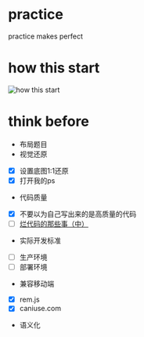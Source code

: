 # practice
practice makes perfect

# how this start
![how this start](https://wx4.sinaimg.cn/mw1024/5a1a91eegy1g1t8z4nhq3j21i20u0gss.jpg)

# think before

* 布局题目
* 视觉还原
- [x] 设置底图1:1还原
- [x] 打开我的ps
* 代码质量
- [x] 不要以为自己写出来的是高质量的代码
- [ ] [烂代码的那些事（中）](https://kb.cnblogs.com/page/526769/)
* 实际开发标准
- [ ] 生产环境
- [ ] 部署环境
* 兼容移动端
- [x] rem.js
- [x] caniuse.com 
* 语义化
